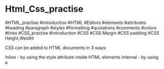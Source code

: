 # Html_Css_practise
#HTML_practise
#introduction #HTML #Editors #elements #attributes #heading #paragraph #styles #formatting #quotations #comments #colors #links
#CSS_practise
#introduction #CSS #CSS Margin #CSS padding #CSS Height,Weidht

CSS can be added to HTML documents in 3 ways:

Inline - by using the style attribute inside HTML elements
Internal - by using a <style> element in the <head> section
External - by using a <link> element to link to an external CSS file
The most common way to add CSS, is to keep the styles in external CSS files. However, in this tutorial we will use inline and internal styles, because this is easier to demonstrate, and easier for you to try it yourself.
  
###The alt Attribute
The required alt attribute provides an alternate text for an image, if the user for some reason cannot view it (because of slow connection, an error in the src attribute, or if the user uses a screen reader).
